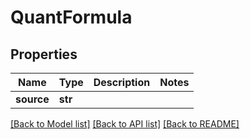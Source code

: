 # QuantFormula


## Properties
Name | Type | Description | Notes
------------ | ------------- | ------------- | -------------
**source** | **str** |  | 

[[Back to Model list]](../README.md#documentation-for-models) [[Back to API list]](../README.md#documentation-for-api-endpoints) [[Back to README]](../README.md)


